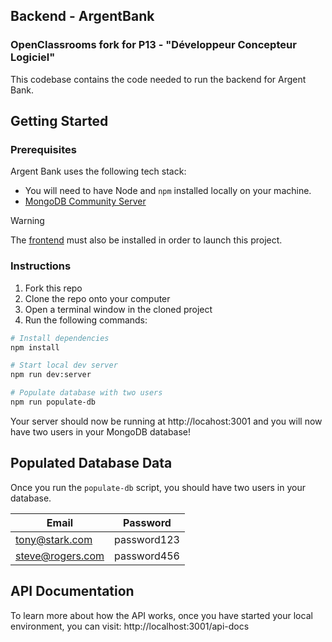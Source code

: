 ## Backend - ArgentBank

### OpenClassrooms fork for P13 - "Développeur Concepteur Logiciel"

This codebase contains the code needed to run the backend for Argent Bank.

## Getting Started

### Prerequisites

Argent Bank uses the following tech stack:

- You will need to have Node and `npm` installed locally on your machine.
- [MongoDB Community Server](https://www.mongodb.com/try/download/community)

> [!WARNING]  
> The [frontend](https://github.com/Alex-Pqn/ArgentBank-ocr_dcl) must also be installed in order to launch this project.

### Instructions

1. Fork this repo
1. Clone the repo onto your computer
1. Open a terminal window in the cloned project
1. Run the following commands:

```bash
# Install dependencies
npm install

# Start local dev server
npm run dev:server

# Populate database with two users
npm run populate-db
```

Your server should now be running at http://locahost:3001 and you will now have two users in your MongoDB database!

## Populated Database Data

Once you run the `populate-db` script, you should have two users in your database.

| Email            | Password    |
| ---------------- | ------------|
| tony@stark.com   | password123 |
| steve@rogers.com | password456 |

## API Documentation

To learn more about how the API works, once you have started your local environment, you can visit: http://localhost:3001/api-docs
